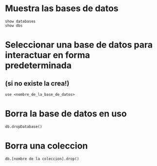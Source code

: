 # Muestra las bases de datos
    show databases
    show dbs

# Seleccionar una base de datos para interactuar en forma predeterminada
## (si no existe la crea!)
    use <nombre_de_la_base_de_datos>

# Borra la base de datos en uso
    db.dropDatabase()

# Borra una coleccion
    db.[nombre de la coleccion].drop()
